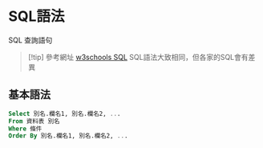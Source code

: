 # SQL語法
SQL 查詢語句

>[!tip] 參考網址
[w3schools SQL](https://www.w3schools.com/sql/)
SQL語法大致相同，但各家的SQL會有差異

## 基本語法

```sql
Select 別名.欄名1, 別名.欄名2, ...
From 資料表 別名
Where 條件
Order By 別名.欄名1, 別名.欄名2, ...
```


